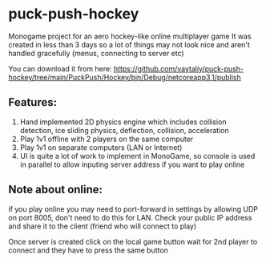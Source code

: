 # puck-push-hockey
Monogame project for an aero hockey-like online multiplayer game
It was created in less than 3 days so a lot of things may not look nice and aren't handled gracefully (menus, connecting to server etc)

You can download it from here: https://github.com/vaytaliy/puck-push-hockey/tree/main/PuckPush/Hockey/bin/Debug/netcoreapp3.1/publish

## Features:
1. Hand implemented 2D physics engine which includes collision detection, ice sliding physics, deflection, collision, acceleration
2. Play 1v1 offline with 2 players on the same computer
3. Play 1v1 on separate computers (LAN or Internet)
4. UI is quite a lot of work to implement in MonoGame, so console is used in parallel to allow inputing server address if you want to play online

## Note about online:

if you play online you may need to port-forward in settings by allowing UDP on port 8005, don't need to do this for LAN. Check your public IP address and share it to the client (friend who will connect to play)

Once server is created click on the local game button wait for 2nd player to connect and they have to press the same button

